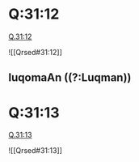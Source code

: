 
# Q:31:12

[Q.31:12](https://quran.com/31:12/tafsirs/ar-tafsir-al-tabari)

![[Qrsed#31:12]]

## luqomaAn ((?:Luqman))

# Q:31:13

[Q.31:13](https://quran.com/31:13/tafsirs/ar-tafsir-al-tabari)

![[Qrsed#31:13]]
